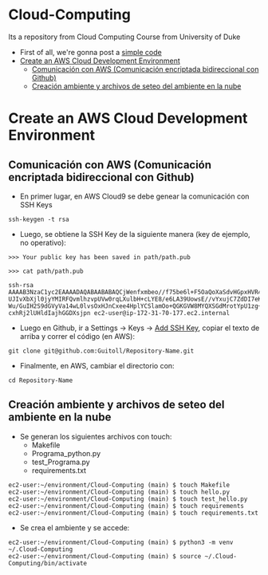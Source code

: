 # Cloud-Computing
Its a repository from Cloud Computing Course from University of Duke

* First of all, we're gonna post a [simple code](https://github.com/Guitoll/Cloud-Computing/blob/main/Cloud_computing.ipynb)
* [Create an AWS Cloud Development Environment](https://github.com/Guitoll/Cloud-Computing/edit/main/README.md#create-an-aws-cloud-development-environment)
  * [Comunicación con AWS (Comunicación encriptada bidireccional con Github)](https://github.com/Guitoll/Cloud-Computing/edit/main/README.md#comunicaci%C3%B3n-con-aws-comunicaci%C3%B3n-encriptada-bidireccional-con-github)
  * [Creación ambiente y archivos de seteo del ambiente en la nube](https://github.com/Guitoll/Cloud-Computing/edit/main/README.md#creaci%C3%B3n-ambiente-y-archivos-de-seteo-del-ambiente-en-la-nube)


# Create an AWS Cloud Development Environment
## Comunicación con AWS (Comunicación encriptada bidireccional con Github)
* En primer lugar, en AWS Cloud9 se debe genear la comunicación con SSH Keys
```
ssh-keygen -t rsa
```
* Luego, se obtiene la SSH Key de la siguiente manera (key de ejemplo, no operativo):

```
>>> Your public key has been saved in path/path.pub

>>> cat path/path.pub

ssh-rsa AAAAB3NzaC1yc2EAAAADAQABAABABAQCjWenfxmbeo//f75be6l+F5OaQoXaSdvHGpxHVR4R9kShiNIZUwlIQE2+MjcBBn0uIAHjcfnGAs5wXa5d/
UJIvXbXjl0jyYMIRFQvmlhzvpUVw0rqLXulbH+cLYE8/e6LA39UowsE//vYxujC7ZdDI7eK8mKVGa9gJLMO5xCKwiyjrnuq5FVRAv4poQPhgy8vqZ5c9CKjX
Wu/GuIH2S9dGVyVa14wL0lvsOxHJnCxee4HplYCSlamOo+QGKGVW8MYQXSGdMrotYpU1zg+8he0hVGVPg7T+P7/4+vwrF6jtE+rBUDWmHIpa5DOOR2NelMaWm
cxhRj2lUHldIajhGGDXsjpn ec2-user@ip-172-31-70-177.ec2.internal

```
* Luego en Github, ir a Settings -> Keys -> [Add SSH Key](https://github.com/settings/keys), copiar el texto de arriba y correr el código (en AWS):
```
git clone git@github.com:Guitoll/Repository-Name.git
```
* Finalmente, en AWS, cambiar el directorio con:

```
cd Repository-Name
```

## Creación ambiente y archivos de seteo del ambiente en la nube
* Se generan los siguientes archivos con touch:
  * Makefile
  * Programa_python.py
  * test_Programa.py
  * requirements.txt

```
ec2-user:~/environment/Cloud-Computing (main) $ touch Makefile
ec2-user:~/environment/Cloud-Computing (main) $ touch hello.py
ec2-user:~/environment/Cloud-Computing (main) $ touch test_hello.py
ec2-user:~/environment/Cloud-Computing (main) $ touch requirements
ec2-user:~/environment/Cloud-Computing (main) $ touch requirements.txt
```

* Se crea el ambiente y se accede:


```
ec2-user:~/environment/Cloud-Computing (main) $ python3 -m venv ~/.Cloud-Computing
ec2-user:~/environment/Cloud-Computing (main) $ source ~/.Cloud-Computing/bin/activate

```
